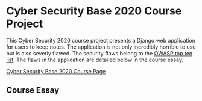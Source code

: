 # Cyber Security Base 2020 Course Project
This Cyber Security 2020 course project presents a Django web application for users to keep notes. The application is not only incredibly horrible to use but is also severly flawed. The security flaws belong to the [OWASP top ten list](https://owasp.org/www-project-top-ten/). The flaws in the application are detailed below in the course essay.

[Cyber Security Base 2020 Course Page](https://cybersecuritybase.mooc.fi/module-3.1)

## Course Essay

